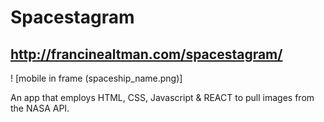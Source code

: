 # Spacestagram

## http://francinealtman.com/spacestagram/

! [mobile in frame (spaceship_name.png)]

An app that employs HTML, CSS, Javascript & REACT to pull images from the NASA API.
